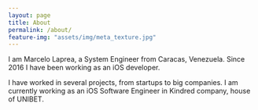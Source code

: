 ```yaml
---
layout: page
title: About
permalink: /about/
feature-img: "assets/img/meta_texture.jpg"
---
```


I am Marcelo Laprea, a System Engineer from Caracas, Venezuela. Since 2016 I have been working as an iOS developer.

I have worked in several projects, from startups to big companies. I am currently working as an iOS Software Engineer in Kindred company, house of UNIBET. 
 
